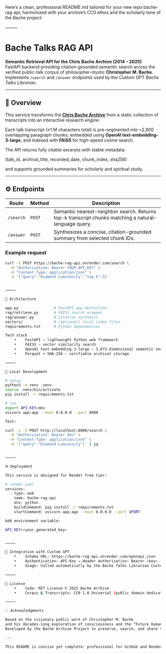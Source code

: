 Here’s a clean, professional README.md tailored for your new repo bache-rag-api, harmonized with your archive’s CC0 ethos and the scholarly tone of the Bache project:

⸻


# Bache Talks RAG API

**Semantic Retrieval API for the Chris Bache Archive (2014 – 2025)**  
FastAPI backend providing citation-grounded semantic search across the verified public-talk corpus of philosopher-mystic **Christopher M. Bache**.  
Implements `/search` and `/answer` endpoints used by the Custom GPT *Bache Talks Librarian*.

---

## 📖 Overview

This service transforms the [**Chris Bache Archive**](https://github.com/bache-archive/chris-bache-archive) from a static collection of transcripts into an interactive research engine.

Each talk transcript (≈1 M characters total) is pre-segmented into ~2,800 overlapping paragraph chunks, embedded using **OpenAI text-embedding-3-large**, and indexed with **FAISS** for high-speed cosine search.  

The API returns fully citable excerpts with stable metadata:

(talk_id, archival_title, recorded_date, chunk_index, sha256)

and supports grounded summaries for scholarly and spiritual study.

---

## ⚙️ Endpoints

| Route | Method | Description |
|--------|---------|-------------|
| `/search` | `POST` | Semantic nearest-neighbor search. Returns top-k transcript chunks matching a natural-language query. |
| `/answer` | `POST` | Synthesizes a concise, citation-grounded summary from selected chunk IDs. |

### Example request

```bash
curl -X POST https://bache-rag-api.onrender.com/search \
  -H "Authorization: Bearer YOUR_API_KEY" \
  -H "Content-Type: application/json" \
  -d '{"query":"Diamond Luminosity","top_k":3}'


⸻

🧠 Architecture

app.py                # FastAPI app definition
rag/retrieve.py       # FAISS search wrapper
rag/answer.py         # Citation synthesis
vectors/              # (optional) local index files
requirements.txt      # Python dependencies

Tech stack
    •    FastAPI – lightweight Python web framework
    •    FAISS – vector similarity search
    •    OpenAI text-embedding-3-large – 3,072-dimensional semantic vectors
    •    Parquet + SHA-256 – verifiable archival storage

⸻

🚀 Local Development

# setup
python3 -m venv .venv
source .venv/bin/activate
pip install -r requirements.txt

# run
export API_KEY=dev
uvicorn app:app --host 0.0.0.0 --port 8000

Test:

curl -s -X POST http://localhost:8000/search \
  -H "Authorization: Bearer dev" \
  -H "Content-Type: application/json" \
  -d '{"query":"Diamond Luminosity"}' | jq


⸻

🌐 Deployment

This service is designed for Render free tier:

# render.yaml
services:
  - type: web
    name: bache-rag-api
    env: python
    buildCommand: pip install -r requirements.txt
    startCommand: uvicorn app:app --host 0.0.0.0 --port $PORT

Add environment variable:

API_KEY=<your_generated_key>


⸻

🧩 Integration with Custom GPT
    •    Schema URL: https://bache-rag-api.onrender.com/openapi.json
    •    Authentication: API Key → Header Authorization: Bearer <key>
    •    Usage: Called automatically by the Bache Talks Librarian Custom GPT for retrieval and synthesis.

⸻

🧾 License
    •    Code: MIT License © 2025 Bache Archive
    •    Corpus & Transcripts: CC0 1.0 Universal (public domain dedication)

⸻

✨ Acknowledgments

Based on the visionary public work of Christopher M. Bache
and his decades-long exploration of consciousness and the “Future Human.”
Developed by the Bache Archive Project to preserve, search, and share these teachings for future generations.

---

This README is concise yet complete: professional for GitHub and Render, immediately reproducible by others, and perfectly aligned with your CC0 + MIT dual-license structure.
